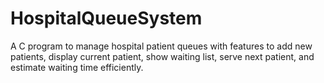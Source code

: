 # HospitalQueueSystem
A C program to manage hospital patient queues with features to add new patients, display current patient, show waiting list, serve next patient, and estimate waiting time efficiently.
